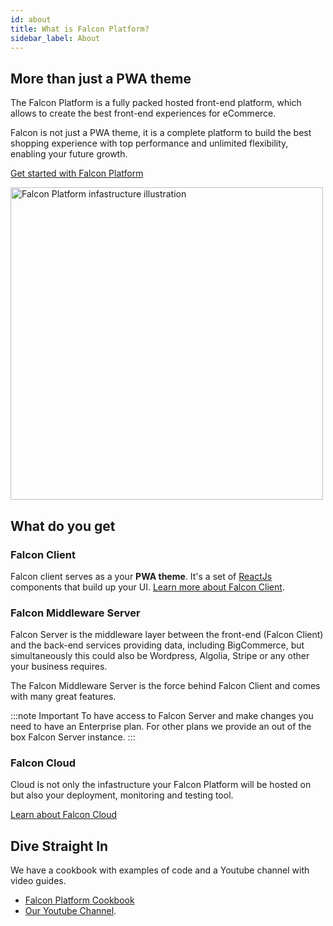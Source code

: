 ```yaml
---
id: about
title: What is Falcon Platform?
sidebar_label: About
---
```


## More than just a PWA theme

The Falcon Platform is a fully packed hosted front-end platform, which allows to create the best front-end experiences for eCommerce.

Falcon is not just a PWA theme, it is a complete platform to build the best shopping experience with top performance and unlimited flexibility, enabling your future growth.

[Get started with Falcon Platform](../getting-started/prerequisites)

<img src="/img/docs/platform/business-service-applications.svg" alt="Falcon Platform infastructure illustration" width="500" />

## What do you get

### Falcon Client
Falcon client serves as a your **PWA theme**. It's a set of <a href="https://reactjs.org/" target="_blank" rel="noreferrer noopener">ReactJs</a> components that build up your UI. <a href="https://deity.io/falcon" target="_blank" rel="noreferrer noopener">Learn more about Falcon Client</a>.

### Falcon Middleware Server

Falcon Server is the middleware layer between the front-end (Falcon Client) and the back-end services providing data, including BigCommerce, but simultaneously this could also be Wordpress, Algolia, Stripe or any other your business requires.

The Falcon Middleware Server is the force behind Falcon Client and comes with many great features.

:::note Important
To have access to Falcon Server and make changes you need to have an Enterprise plan. For other plans we provide an out of the box Falcon Server instance.
:::

### Falcon Cloud
Cloud is not only the infastructure your Falcon Platform will be hosted on but also your deployment, monitoring and testing tool.

[Learn about Falcon Cloud](../cloud/about)


## Dive Straight In

We have a cookbook with examples of code and a Youtube channel with video guides.

- [Falcon Platform Cookbook](./../cookbook/about)
- <a href="https://www.youtube.com/channel/UCCyszDV63yrqFHUY1uWf4mQ" target="_blank" rel="noopener noreferrer">Our Youtube Channel</a>.
